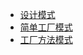 
* [设计模式](think/pattern)
* [简单工厂模式](think/pattern/simple-factory)
* [工厂方法模式](think/pattern/factory-method)